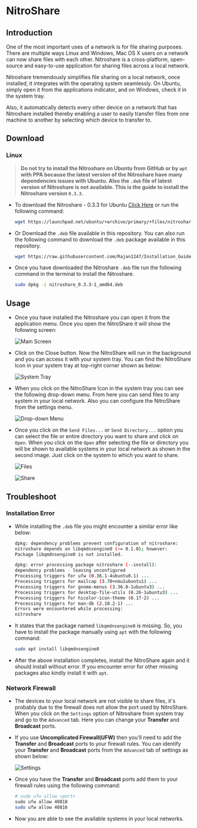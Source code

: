 # NitroShare

## Introduction

One of the most important uses of a network is for file sharing purposes. There are multiple ways Linux and Windows, Mac OS X users on a network can now share files with each other. Nitroshare is a cross-platform, open-source and easy-to-use application for sharing files across a local network.

Nitroshare tremendously simplifies file sharing on a local network, once installed, it integrates with the operating system seamlessly. On Ubuntu, simply open it from the applications indicator, and on Windows, check it in the system tray.

Also, it automatically detects every other device on a network that has Nitroshare installed thereby enabling a user to easily transfer files from one machine to another by selecting which device to transfer to.

## Download

### Linux

> **Do not try to install the Nitroshare on Ubuntu from GitHub or by `apt` with PPA because the latest version of the Nitroshare have many dependencies issues with Ubuntu. Also the `.deb` file of latest version of Nitroshare is not available. This is the guide to install the Nitroshare version `0.3.3`.**

- To download the Nitroshare - 0.3.3 for Ubuntu [Click Here](https://launchpad.net/ubuntu/+archive/primary/+files/nitroshare_0.3.3-1_amd64.deb) or run the following command:

    ```bash
    wget https://launchpad.net/ubuntu/+archive/primary/+files/nitroshare_0.3.3-1_amd64.deb
    ```

- Or Download the `.deb` file available in this repository. You can also run the following command to download the `.deb` package available in this repository.

    ```bash
    wget https://raw.githubusercontent.com/Rajan1247/Installation_Guides/main/NitroShare/nitroshare_0.3.3-1_amd64.deb
    ```

- Once you have downloaded the Nitroshare `.deb` file run the following command in the terminal to install the Nitroshare.

    ```bash
    sudo dpkg -i nitroshare_0.3.3-1_amd64.deb
    ```

## Usage

- Once you have installed the Nitroshare you can open it from the application menu. Once you open the NitroShare it will show the following screen:

    ![Main Screen](images/main_screen.jpg)

- Click on the Close button. Now the NitroShare will run in the background and you can access it with your system tray. You can find the NitroShare Icon in your system tray at top-right corner shown as below:

    ![System Tray](images/system-tray.png)

- When you click on the NitroShare Icon in the system tray you can see the following drop-down menu. From here you can send files to any system in your local network. Also you can configure the NitroShare from the settings menu.

    ![Drop-down Menu](images/menu.png)

- Once you click on the `Send Files...` or `Send Directory...` option you can select the file or entire directory you want to share and click on `Open`. When you click on the `Open` after selecting the file or directory you will be shown to available systems in your local network as shown in the second image. Just click on the system to which you want to share.

    ![Files](images/files.png)

    ![Share](images/share.png)

## Troubleshoot

### Installation Error

- While installing the `.deb` file you might encounter a similar error like below:

    ```bash
    dpkg: dependency problems prevent configuration of nitroshare:
    nitroshare depends on libqmdnsengine0 (>= 0.1.0); however:
    Package libqmdnsengine0 is not installed.

    dpkg: error processing package nitroshare (--install):
    dependency problems - leaving unconfigured
    Processing triggers for ufw (0.36.1-4ubuntu0.1) ...
    Processing triggers for mailcap (3.70+nmu1ubuntu1) ...
    Processing triggers for gnome-menus (3.36.0-1ubuntu3) ...
    Processing triggers for desktop-file-utils (0.26-1ubuntu3) ...
    Processing triggers for hicolor-icon-theme (0.17-2) ...
    Processing triggers for man-db (2.10.2-1) ...
    Errors were encountered while processing:
    nitroshare
    ```

- It states that the package named `libqmdnsengine0` is missing. So, you have to install the package manually using `apt` with the following command:

    ```bash
    sudo apt install libqmdnsengine0
    ```

- After the above installation completes, install the NitroShare again and it should install without error. If you encounter error for other missing packages also kindly install it with `apt`.

### Network Firewall

-  The devices to your local network are not visible to share files, it's probably due to the firewall does not allow the port used by NitroShare. When you click on the `Settings` option of Nitroshare from system tray and go to the `Advanced` tab. Here you can change your **Transfer** and **Broadcast** ports.

- If you use **Uncomplicated Firewall(UFW)** then you'll need to add the **Transfer** and **Broadcast** ports to your firewall rules. You can identify your **Transfer** and **Broadcast** ports from the `Advanced` tab of settings as shown below:

    ![Settings](images/settings.png)

- Once you have the **Transfer** and **Broadcast** ports add them to your firewall rules using the following command:

    ```bash
    # ​sudo ufw allow <port>
    ​sudo ufw allow 40818
    sudo ufw allow 40816
    ```

- Now you are able to see the available systems in your local networks.